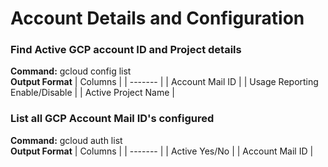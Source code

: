 # Account Details and Configuration

### Find Active GCP account ID and Project details
**Command:** gcloud config list
<br>**Output Format**
| Columns |
| ------- |
| Account Mail ID |
| Usage Reporting Enable/Disable |
| Active Project Name |

### List all GCP Account Mail ID's configured
**Command:** gcloud auth list
<br>**Output Format**
| Columns |
| ------- |
| Active Yes/No |
| Account Mail ID |
